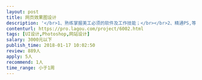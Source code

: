 ```yaml
---                
layout: post       
title: 网页效果图设计           
description: '</br>1、熟练掌握美工必须的软件及工作技能；</br></br>2、精通PS,等图片设计、网页设计软件；</br></br>3、有良好的审美观，具有独立思考工作的能力；</br></br>4、善于色彩搭配，思维活跃，有创意，有较强视觉效果表现能力；</br>可参考天淘宝网。</br>'     
contenturl: https://pro.lagou.com/project/6002.html      
tags: [UI设计,Photoshop,网站设计]            
salary: 3000元以下          
publish_time: 2018-01-17 10:02:50         
review: 889人                   
apply: 5人                   
recommend: 1人                   
time_range: 小于1周              
---                 
```


